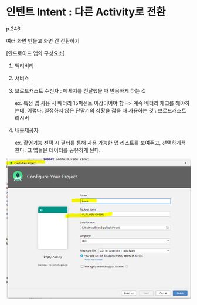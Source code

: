 # 인텐트 Intent : 다른 Activity로 전환

p.246

여러 화면 만들고 화면 간 전환하기

[안드로이드 앱의 구성요소]

1. 액티비티

2. 서비스

3. 브로드캐스트 수신자 : 메세지를 전달했을 때 반응하게 하는 것 

   ex. 특정 앱 사용 시 배터리 15퍼센트 이상이어야 함 => 계속 배터리 체크를 해야하는데, 어렵다.
   일정하지 않은 단말기의 상황을 잡을 때 사용하는 것 : 브로드캐스트 리시버

4. 내용제공자

   ex. 촬영기능 선택 시 필터를 통해 사용 가능한 앱 리스트를 보여주고, 선택하게끔 한다. 그 앱들은 데이터를 공유하게 된다.  



![image-20200407172314787](images/image-20200407172314787.png)





